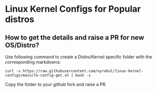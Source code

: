 # Linux Kernel Configs for Popular distros

## How to get the details and raise a PR for new OS/Distro?

Use following command to create a Distro/Kernel specific folder with the corresponding markdowns:
```
curl -s https://raw.githubusercontent.com/nyrahul/linux-kernel-configs/main/lk-config-get.sh | bash -s
```
Copy the folder to your github fork and raise a PR.
